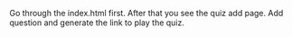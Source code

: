 Go through the index.html first. After that you see the quiz add page. Add question and generate the link to play the quiz.
